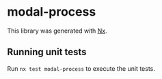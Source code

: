 # modal-process

This library was generated with [Nx](https://nx.dev).

## Running unit tests

Run `nx test modal-process` to execute the unit tests.
